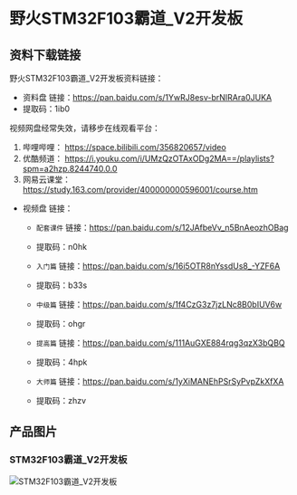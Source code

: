 [](index)

# 野火STM32F103霸道_V2开发板

## 资料下载链接

野火STM32F103霸道_V2开发板资料链接：

* 资料盘 链接：https://pan.baidu.com/s/1YwRJ8esv-brNIRAra0JUKA 
* 提取码：1ib0 


视频网盘经常失效，请移步在线观看平台：
1. 哔哩哔哩： https://space.bilibili.com/356820657/video 
2. 优酷频道： https://i.youku.com/i/UMzQzOTAxODg2MA==/playlists?spm=a2hzp.8244740.0.0 
3. 网易云课堂： https://study.163.com/provider/400000000596001/course.htm 



* 视频盘 链接：

    * `配套课件` 链接：https://pan.baidu.com/s/12JAfbeVv_n5BnAeozhOBag 
    * 提取码：n0hk 

    * `入门篇` 链接：https://pan.baidu.com/s/16i5OTR8nYssdUs8_-YZF6A 
    * 提取码：b33s 


    * `中级篇` 链接：https://pan.baidu.com/s/1f4CzG3z7jzLNc8B0bIUV6w 
    * 提取码：ohgr 


    * `提高篇` 链接：https://pan.baidu.com/s/111AuGXE884rqg3qzX3bQBQ 
    * 提取码：4hpk 

    * `大师篇` 链接：https://pan.baidu.com/s/1yXiMANEhPSrSyPvpZkXfXA 
    * 提取码：zhzv 













## 产品图片
### STM32F103霸道_V2开发板
![STM32F103霸道_V2开发板](https://raw.githubusercontent.com/wiki/Embdefire/products/images/STM32系列产品/STM32F103霸道_V2开发板/STM32F103霸道_V2开发板.jpg)
